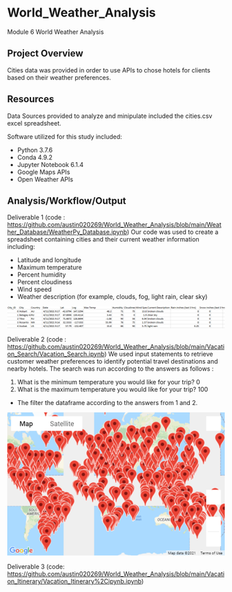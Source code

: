 # World_Weather_Analysis
Module 6 World Weather Analysis

## Project Overview
Cities data was provided in order to use APIs to chose hotels for clients based on their weather preferences.

## Resources
Data Sources provided to analyze and minipulate included the cities.csv excel spreadsheet.

Software utilized for this study included: 
- Python 3.7.6 
- Conda 4.9.2 
- Jupyter Notebook 6.1.4
- Google Maps APIs
- Open Weather APIs

## Analysis/Workflow/Output

Deliverable 1 (code : https://github.com/austin020269/World_Weather_Analysis/blob/main/Weather_Database/WeatherPy_Database.ipynb)
Our code was used to create a spreadsheet containing cities and their current weather information including: 
- Latitude and longitude
- Maximum temperature
- Percent humidity
- Percent cloudiness
- Wind speed
- Weather description (for example, clouds, fog, light rain, clear sky)

![alt text](https://github.com/austin020269/World_Weather_Analysis/blob/main/Weather_Database/Weather_Database_csv.PNG)

Deliverable 2 (code : https://github.com/austin020269/World_Weather_Analysis/blob/main/Vacation_Search/Vacation_Search.ipynb)
We used input statements to retrieve customer weather preferences to identify potential travel destinations and nearby hotels.  The search was run according to the answers as follows :

1. What is the minimum temperature you would like for your trip? 0
2. What is the maximum temperature you would like for your trip? 100

- The filter the dataframe according to the answers from 1 and 2.

![alt text](https://github.com/austin020269/World_Weather_Analysis/blob/main/Vacation_Search/Hotel_listings.png)

Deliverable 3 (code: https://github.com/austin020269/World_Weather_Analysis/blob/main/Vacation_Itinerary/Vacation_Itinerary%2Cipynb.ipynb)




